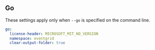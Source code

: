 ## Go

These settings apply only when `--go` is specified on the command line.

``` yaml $(go)
go:
  license-header: MICROSOFT_MIT_NO_VERSION
  namespace: eventgrid
  clear-output-folder: true
```

